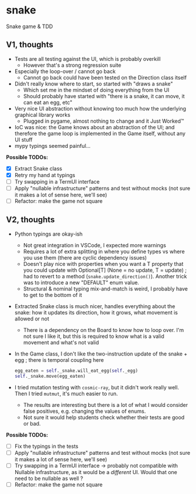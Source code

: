 # snake

Snake game &amp; TDD

## V1, thoughts

- Tests are all testing against the UI, which is probably overkill
  - However that's a strong regression suite
- Especially the loop-over / cannot go back
  - Cannot go back could have been tested on the Direction class itself
- Didn't really know where to start, so started with "draws a snake"
  - Which set me in the mindset of doing everything from the UI
  - Should probably have started with "there is a snake, it can move, it can eat an egg, etc"
- Very nice UI abstraction without knowing too much how the underlying graphical library works
  - Plugged in pygame, almost nothing to change and it Just Worked™
- IoC was nice: the Game knows about an abstraction of the UI; and therefore the game loop is implemented in the Game itself, without any UI stuff
- mypy typings seemed painful...

**Possible TODOs:**

- [x] Extract Snake class
- [x] Retry my hand at typings
- [ ] Try swapping in a TermUI interface
- [ ] Apply "nullable infrastructure" patterns and test without mocks (not sure it makes a lot of sense here, we'll see)
- [ ] Refactor: make the game not square

## V2, thoughts

- Python typings are okay-ish
  - Not great integration in VSCode, I expected more warnings
  - Requires a lot of extra splitting in where you define types vs where you use them (there are cyclic dependency issues)
  - Doesn't play nice with properties when you want a T property that you could update with Optional[T] (None = no update, T = update) ; had to revert to a method (`snake.update_direction()`). Another trick was to introduce a new "DEFAULT" enum value.
  - Structural & nominal typing mix-and-match is weird, I probably have to get to the bottom of it
- Extracted Snake class is much nicer, handles everything about the snake: how it updates its direction, how it grows, what movement is allowed or not
  - There is a dependency on the Board to know how to loop over. I'm not sure I like it, but this is required to know what is a valid movement and what's not valid
- In the Game class, I don't like the two-instruction update of the snake + egg ; there is temporal coupling here

  ```python
  egg_eaten = self._snake.will_eat_egg(self._egg)
  self._snake.move(egg_eaten)
  ```

- I tried mutation testing with `cosmic-ray`, but it didn't work really well. Then I tried `mutmut`, it's much easier to run.
  - The results are interesting but there is a lot of what I would consider false positives, e.g. changing the values of enums.
  - Not sure it would help students check whether their tests are good or bad.

**Possible TODOs:**

- [ ] Fix the typings in the tests
- [ ] Apply "nullable infrastructure" patterns and test without mocks (not sure it makes a lot of sense here, we'll see)
- [ ] Try swapping in a TermUI interface -> probably not compatible with Nullable infrastructure, as it would be a _different_ UI. Would that one need to be nullable as well ?
- [ ] Refactor: make the game not square
